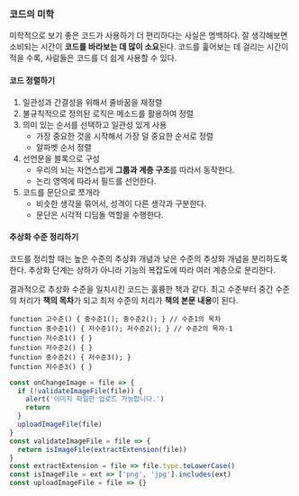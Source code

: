 ### 코드의 미학
미학적으로 보기 좋은 코드가 사용하기 더 편리하다는 사실은 명백하다. 잘 생각해보면 소비되는 시간이 **코드를 바라보는 데 많이 소요**된다.
코드를 훑어보는 데 걸리는 시간이 적을 수록, 사람들은 코드를 더 쉽게 사용할 수 있다.

#### 코드 정렬하기
1. 일관성과 간결성을 위해서 줄바꿈을 재정렬
2. 불규칙적으로 정의된 로직은 메소드를 활용하여 정렬
3. 의미 있는 순서를 선택하고 일관성 있게 사용
   - 가장 중요한 것을 시작해서 가장 덜 중요한 순서로 정렬
   - 알파벳 순서 정렬
4. 선언문을 블록으로 구성
   - 우리의 뇌는 자연스럽게 **그룹과 계층 구조**를 따라서 동작한다.
   - 논리 영역에 따라서 필드를 선언한다.
5. 코드를 문단으로 쪼개라
   - 비슷한 생각을 묶어서, 성격이 다른 생각과 구분한다.
   - 문단은 시각적 디딤돌 역할을 수행한다.

#### 추상화 수준 정리하기
코드를 정리할 때는 높은 수준의 추상화 개념과 낮은 수준의 추상화 개념을 분리하도록 한다. 추상화 단계는 상하가 아니라 기능의 복잡도에 따라 여러 계층으로 분리한다.

결과적으로 추상화 수준을 일치시킨 코드는 훌륭한 책과 같다. 최고 수준부터 중간 수준의 처리가 **책의 목차**가 되고 최저 수준의 처리가 **책의 본문 내용**이 된다.

```
function 고수준() { 중수준1(); 중수준2(); } // 수준1의 목차
function 중수준1() { 저수준1(); 저수준2(); } // 수준2의 목자-1
function 저수준1() { }
function 저수준2() { }
function 중수준2() { 저수준3(); }
function 저수준3() { }
```

```js
const onChangeImage = file => {
  if (!validateImageFile(file)) {
    alert('이미지 파일만 업로드 가능합니다.')
    return
  }
  uploadImageFile(file)
}
const validateImageFile = file => {
  return isImageFile(extractExtension(file))
}
const extractExtension = file => file.type.toLowerCase()
const isImageFile = ext => ['png', 'jpg'].includes(ext)
const uploadImageFile = file => {}
```